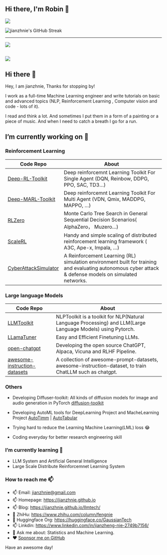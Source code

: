 ## Hi there, I'm Robin 👋

![](https://github-readme-stats.vercel.app/api?username=jianzhnie&count_private=true&show_icons=true&theme=radical)

![jianzhnie's GitHub Streak](https://github-readme-streak-stats.herokuapp.com/?user=jianzhnie&theme=radical)

---
![](https://github-readme-stats.vercel.app/api/top-langs/?username=jianzhnie&layout=compact)

![](https://komarev.com/ghpvc/?username=jianzhnie&color=brightgreen)
---

## Hi there 👋

Hey, I am jianzhnie, Thanks for stopping by!

I work as a full-time Machine Learning engineer and write tutorials on basic and advanced topics (NLP, Reinforcement Learning , Computer vision and code - lots of it).

I read and think a lot. And sometimes I put them in a form of a painting or a piece of music. And when I need to catch a breath I go for a run.

## I’m currently working on 🔭

### Reinforcement Learning

| Code Repo                                                    | About                                                        |
| ------------------------------------------------------------ | ------------------------------------------------------------ |
| [Deep-RL-Toolkit](https://github.com/jianzhnie/deep-rl-toolkit) | Deep reinforcemnt Learning Toolkit For Single Agent (DQN, Reinbow, DDPG, PPO, SAC, TD3…) |
| [Deep-MARL-Toolkit](https://github.com/jianzhnie/deep-marl-toolkit) | Deep reinforcemnt Learning Toolkit For Multi Agent (VDN, Qmix, MADDPG, MAPPO, …) |
| [RLZero](https://github.com/jianzhnie/RLZero)                | Monte Carlo Tree Search in General Sequential Decision Scenarios( AlphaZero， Muzero…) |
| [ScaleRL](https://github.com/jianzhnie/ScaleRL)              | Handy and simple scaling of distributed reinforcement learning framework ( A3C, Ape-x, Impala, …) |
| [CyberAttackSimulator](https://github.com/jianzhnie/CyberAttackSimulator) | A Reinforcement Learning (RL) simulation environment built for training and evaluating autonomous cyber attack & defense models on simulated networks. |

### Large language Models

| Code Repo                                                    | About                                                        |
| ------------------------------------------------------------ | ------------------------------------------------------------ |
| [LLMToolkit ](https://github.com/jianzhnie/nlp-toolkit)     | NLPToolkit is a toolkit for NLP(Natural Language Processing) and LLM(Large Language Models) using Pytorch. |
| [LLamaTuner](https://github.com/jianzhnie/LLamaTuner)        | Easy and Efficient Finetuning LLMs.                          |
| [open-chatgpt](https://github.com/jianzhnie/open-chatgpt)    | Developing the open source ChatGPT, Alpaca, Vicuna and RLHF Pipeline. |
| [awesome-instruction-datasets](https://github.com/jianzhnie/awesome-instruction-datasets) | A collection of awesome-prompt-datasets, awesome-instruction-dataset, to train ChatLLM such as chatgpt. |

### Others

- Developing Diffuser-toolkit: All kinds of diffusion models for image and audio generation in PyTorch [diffusion-toolkit](https://github.com/jianzhnie/diffusion-toolkit)

- Developing AutoML tools for DeepLearning Project and MacheLearning Project [AutoTimm](https://github.com/jianzhnie/AutoTimm)  | [AutoTabular](https://github.com/jianzhnie/AutoTabular)
- Trying hard to reduce the Learning Machine Learning(LML) loss 😂
- Coding everyday for better research engineering skill

### I’m currently learning 🌱

- LLM System and Artificial General Intelligence
- Large Scale Distribute Reinforcemnet Learning System

### How to reach me 📫

- 📫 Email: [jianzhnie@gmail.com](jianzhnie@gmail.com)
- 📫 Homepage: https://jianzhnie.github.io
- 📫 Blog: https://jianzhnie.github.io/llmtech/
- 📖 ZhiHu: https://www.zhihu.com/column/fengnie
- 🤗 Huggingface Org: https://huggingface.co/GaussianTech
- 📫 Linkdin: https://www.linkedin.com/in/jianzheng-nie-2749b7156/
- 💬 Ask me about: Statistics and Machine Learning.
- ❤️ [Sponsor me on GitHub](https://github.com/sponsors/jianzhnie)


Have an awesome day!
